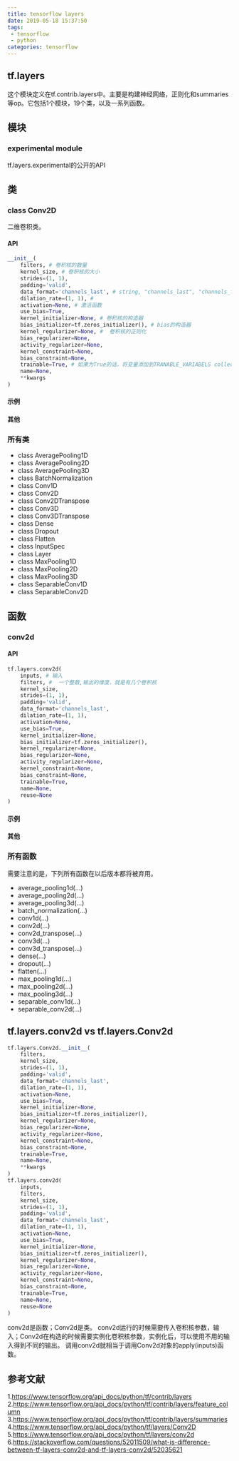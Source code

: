```yaml
---
title: tensorflow layers
date: 2019-05-18 15:37:50
tags:
 - tensorflow
 - python
categories: tensorflow
---
```


## tf.layers
这个模块定义在tf.contrib.layers中。主要是构建神经网络，正则化和summaries等op。它包括1个模块，19个类，以及一系列函数。

## 模块
### experimental module
tf.layers.experimental的公开的API

## 类
### class Conv2D
二维卷积类。

#### API
``` python
__init__(
    filters, # 卷积核的数量
    kernel_size, # 卷积核的大小
    strides=(1, 1),
    padding='valid',
    data_format='channels_last', # string, "channels_last", "channels_first"
    dilation_rate=(1, 1), #
    activation=None, # 激活函数
    use_bias=True,
    kernel_initializer=None, # 卷积核的构造器
    bias_initializer=tf.zeros_initializer(), # bias的构造器
    kernel_regularizer=None, #  卷积核的正则化
    bias_regularizer=None,
    activity_regularizer=None,
    kernel_constraint=None,
    bias_constraint=None,
    trainable=True, # 如果为True的话，将变量添加到TRANABLE_VARIABELS collection中
    name=None,
    **kwargs
)
```

#### 示例
#### 其他

### 所有类
- class AveragePooling1D
- class AveragePooling2D
- class AveragePooling3D
- class BatchNormalization
- class Conv1D
- class Conv2D
- class Conv2DTranspose
- class Conv3D
- class Conv3DTranspose
- class Dense
- class Dropout
- class Flatten
- class InputSpec
- class Layer
- class MaxPooling1D
- class MaxPooling2D
- class MaxPooling3D
- class SeparableConv1D
- class SeparableConv2D

 
## 函数
### conv2d
#### API
``` python
tf.layers.conv2d(
    inputs, # 输入
    filters, #  一个整数,输出的维度，就是有几个卷积核
    kernel_size,
    strides=(1, 1),
    padding='valid',
    data_format='channels_last',
    dilation_rate=(1, 1),
    activation=None,
    use_bias=True,
    kernel_initializer=None,
    bias_initializer=tf.zeros_initializer(),
    kernel_regularizer=None,
    bias_regularizer=None,
    activity_regularizer=None,
    kernel_constraint=None,
    bias_constraint=None,
    trainable=True,
    name=None,
    reuse=None
)
```
#### 示例
#### 其他

### 所有函数
需要注意的是，下列所有函数在以后版本都将被弃用。
- average_pooling1d(...)
- average_pooling2d(...)
- average_pooling3d(...)
- batch_normalization(...)
- conv1d(...)
- conv2d(...)
- conv2d_transpose(...)
- conv3d(...)
- conv3d_transpose(...)
- dense(...)
- dropout(...)
- flatten(...)
- max_pooling1d(...)
- max_pooling2d(...)
- max_pooling3d(...)
- separable_conv1d(...)
- separable_conv2d(...)

## tf.layers.conv2d vs tf.layers.Conv2d
``` python
tf.layers.Conv2d.__init__(
    filters,
    kernel_size,
    strides=(1, 1),
    padding='valid',
    data_format='channels_last',
    dilation_rate=(1, 1),
    activation=None,
    use_bias=True,
    kernel_initializer=None,
    bias_initializer=tf.zeros_initializer(),
    kernel_regularizer=None,
    bias_regularizer=None,
    activity_regularizer=None,
    kernel_constraint=None,
    bias_constraint=None,
    trainable=True,
    name=None,
    **kwargs
)
tf.layers.conv2d(
    inputs,
    filters,
    kernel_size,
    strides=(1, 1),
    padding='valid',
    data_format='channels_last',
    dilation_rate=(1, 1),
    activation=None,
    use_bias=True,
    kernel_initializer=None,
    bias_initializer=tf.zeros_initializer(),
    kernel_regularizer=None,
    bias_regularizer=None,
    activity_regularizer=None,
    kernel_constraint=None,
    bias_constraint=None,
    trainable=True,
    name=None,
    reuse=None
)

```

conv2d是函数；Conv2d是类。
conv2d运行的时候需要传入卷积核参数，输入；Conv2d在构造的时候需要实例化卷积核参数，实例化后，可以使用不用的输入得到不同的输出。
调用conv2d就相当于调用Conv2d对象的apply(inputs)函数。

## 参考文献
1.https://www.tensorflow.org/api_docs/python/tf/contrib/layers
2.https://www.tensorflow.org/api_docs/python/tf/contrib/layers/feature_column
3.https://www.tensorflow.org/api_docs/python/tf/contrib/layers/summaries
4.https://www.tensorflow.org/api_docs/python/tf/layers/Conv2D
5.https://www.tensorflow.org/api_docs/python/tf/layers/conv2d
6.https://stackoverflow.com/questions/52011509/what-is-difference-between-tf-layers-conv2d-and-tf-layers-conv2d/52035621
